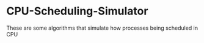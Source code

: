 # CPU-Scheduling-Simulator
These are some algorithms that simulate how processes being scheduled in CPU
